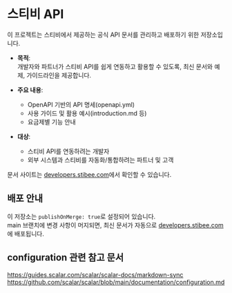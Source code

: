 # 스티비 API

이 프로젝트는 스티비에서 제공하는 공식 API 문서를 관리하고 배포하기 위한 저장소입니다.

- **목적**:  
  개발자와 파트너가 스티비 API를 쉽게 연동하고 활용할 수 있도록, 최신 문서와 예제, 가이드라인을 제공합니다.

- **주요 내용**:  
  - OpenAPI 기반의 API 명세(openapi.yml)
  - 사용 가이드 및 활용 예시(introduction.md 등)
  - 요금제별 기능 안내 

- **대상**:  
  - 스티비 API를 연동하려는 개발자
  - 외부 시스템과 스티비를 자동화/통합하려는 파트너 및 고객

문서 사이트는 [developers.stibee.com](https://developers.stibee.com)에서 확인할 수 있습니다.

## 배포 안내

이 저장소는 `publishOnMerge: true`로 설정되어 있습니다.  
main 브랜치에 변경 사항이 머지되면, 최신 문서가 자동으로 [developers.stibee.com](https://developers.stibee.com)에 배포됩니다.

## configuration 관련 참고 문서
https://guides.scalar.com/scalar/scalar-docs/markdown-sync
https://github.com/scalar/scalar/blob/main/documentation/configuration.md
